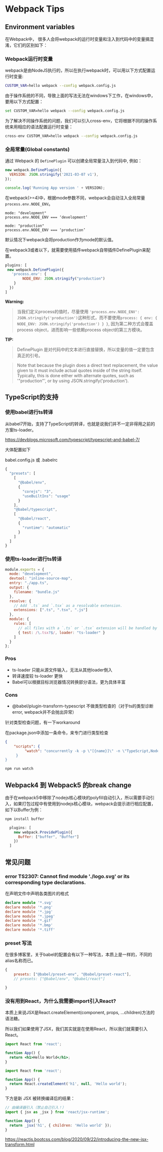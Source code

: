 # Webpack Tips

## Environment variables
在Webpack中， 很多人会将webpack的运行时变量和注入到代码中的变量搞混淆，它们的区别如下：

### Webpack运行时变量

webpack是由NodeJS执行的，所以在执行webpack时，可以用以下方式配置运行时变量:

```sh
CUSTOM_VAR=hello webpack --config webpack.config.js
```

由于操作系统的不同，导致上面的写法无法在windows下工作，在windows中，要用以下方式配置：

```sh
set CUSTOM_VAR=hello webpack --config webpack.config.js
```

为了解决不同操作系统的问题，我们可以引入cross-env，它将根据不同的操作系统来用相应的语法配置运行时变量：

```sh
cross-env CUSTOM_VAR=hello webpack --config webpack.config.js
```

### 全局常量(Global constants)
通过 Webpack 的 `DefinePlugin` 可以创建全局常量注入到代码中, 例如：

```js
new webpack.DefinePlugin({
  VERSION: JSON.stringify('2021-03-07 v1'),
});
```

```js
console.log('Running App version ' + VERSION);
```

在webpack(>=4)中，根据mode参数不同，webpack会自动注入全局常量 `process.env.NODE_ENV`。

```
mode: "development"
process.env.NODE_ENV === ‘development’

mode: "production"
process.env.NODE_ENV === ‘production’
```

默认情况下webpack会将production作为mode的默认值。

在webpack3或者以下，就需要使用插件webpack自带插件DefinePlugin来配置。

```js
plugins: [
 new webpack.DefinePlugin({ 
   'process.env': {
 	    NODE_ENV: JSON.stringify("production")
    }
  })
]
```

__Warning:__
> 当我们定义process的值时，尽量使用 `'process.env.NODE_ENV': JSON.stringify('production')`这种形式，而不要使用`process: { env: { NODE_ENV: JSON.stringify('production') } }`, 因为第二种方式会覆盖process object，进而影响一些依赖process object的第三方模块。

__TIP:__
> DefinePlugin 是对代码中的文本进行直接替换，所以变量的值一定要包含真正的引号。

> Note that because the plugin does a direct text replacement, the value given to it must include actual quotes inside of the string itself. Typically, this is done either with alternate quotes, such as '"production"', or by using JSON.stringify('production').

## TypeScript的支持

### 使用babel进行ts转译
从babel7开始，支持了TypeScript的转译，也就是说我们并不一定非得用之前的方案ts-loader。

https://devblogs.microsoft.com/typescript/typescript-and-babel-7/

大体配置如下

babel.config.js 或 .babelrc
```js
{
  "presets": [
    [
      "@babel/env",
      {
        "corejs": "3",
        "useBuiltIns": "usage"
      }
    ],
    "@babel/typescript",
    [
      "@babel/react",
      {
        "runtime": "automatic"
      }
    ]
  ]
}

```

### 使用ts-loader进行ts转译

```js
module.exports = {
  mode: "development",
  devtool: "inline-source-map",
  entry: "./app.ts",
  output: {
    filename: "bundle.js"
  },
  resolve: {
    // Add `.ts` and `.tsx` as a resolvable extension.
    extensions: [".ts", ".tsx", ".js"]
  },
  module: {
    rules: [
      // all files with a `.ts` or `.tsx` extension will be handled by `ts-loader`
      { test: /\.tsx?$/, loader: "ts-loader" }
    ]
  }
};
```

### Pros
* ts-loader 只能从源文件输入，无法从其他loader倒入
* 转译速度较 ts-loader 更快
* Babel可以根据目标浏览器情况转换部分语法，更为具体丰富

### Cons
* @babel/plugin-transform-typescript 不做类型检查的（对于ts的类型诊断error, webpack并不会抛出异常）

针对类型检查问题，有一下workaround

在package.json中添加一条命令，来专门进行类型检查

```json
{
    "scripts": {
         "watch": "concurrently -k -p \"[{name}]\" -n \"TypeScript,Node\" -c \"yellow.bold,cyan.bold,green.bold\" \"tsc-w\" \"npm run start\"
     }
}
```

```sh
npm run watch
```



## Webpack4 到 Webpack5 的break change
由于在webpack5中移除了nodejs核心模块的polyfill自动引入，所以需要手动引入，如果打包过程中有使用到nodejs核心模块，webpack会提示进行相应配置，如下以Buffer为例：

```sh
npm install buffer
```

```js
  plugins: [
    new webpack.ProvidePlugin({
      Buffer: ["buffer", "Buffer"]
    })
  ]
```






## 常见问题

### error TS2307: Cannot find module './logo.svg' or its corresponding type declarations.

在声明文件中声明各类图片的格式

```ts
declare module '*.svg'
declare module '*.png'
declare module '*.jpg'
declare module '*.jpeg'
declare module '*.gif'
declare module '*.bmp'
declare module '*.tiff'

```

### preset 写法

在很多博客里，关于babel的配置会有以下一种写法，本质上是一样的，不同的alias名称而已。

```js
{
    presets: ["@babel/preset-env", "@babel/preset-react"],
    // presets: ["@babel/env", "@babel/react"]

}
```

### 没有用到React，为什么我需要import引入React?
本质上来说JSX是React.createElement(component, props, ...children)方法的语法糖。

所以我们如果使用了JSX，我们其实就是在使用React，所以我们就需要引入React。

```jsx
import React from 'react';

function App() {
  return <h1>Hello World</h1>;
}
```

```js
import React from 'react';

function App() {
  return React.createElement('h1', null, 'Hello world');
}
```

下方是新 JSX 被转换编译后的结果：

```js
// 由编译器引入（禁止自己引入！）
import { jsx as _jsx } from 'react/jsx-runtime';

function App() {
  return _jsx('h1', { children: 'Hello world' });
}
```

https://reactjs.bootcss.com/blog/2020/09/22/introducing-the-new-jsx-transform.html


